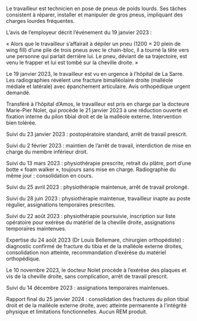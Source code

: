 Le travailleur est technicien en pose de pneus de poids lourds. Ses tâches consistent à réparer, installer et manipuler de gros pneus, impliquant des charges lourdes fréquentes.

L’avis de l’employeur décrit l’événement du 19 janvier 2023 :

« Alors que le travailleur s’affairait à dépiler un pneu (1200 × 20 plein de wing fill) d’une pile de trois pneus avec le chain-bloc, il a tourné la tête vers une personne qui parlait derrière lui. Le pneu, déviant de sa trajectoire, est venu le frapper et lui est tombé sur la cheville droite. »

Le 19 janvier 2023, le travailleur est vu en urgence à l’hôpital de La Sarre. Les radiographies révèlent une fracture bimalléolaire droite (malléole médiale et latérale) avec épanchement articulaire. Avis orthopédique urgent demandé.

Transféré à l’hôpital d’Amos, le travailleur est pris en charge par la docteure Marie-Pier Nolet, qui procède le 21 janvier 2023 à une réduction ouverte et fixation interne du pilon tibial droit et de la malléole externe. Intervention bien tolérée.

Suivi du 23 janvier 2023 : postopératoire standard, arrêt de travail prescrit.

Suivi du 2 février 2023 : maintien de l’arrêt de travail, interdiction de mise en charge du membre inférieur droit.

Suivi du 13 mars 2023 : physiothérapie prescrite, retrait du plâtre, port d’une botte « foam walker », toujours sans mise en charge. Radiographie du même jour : consolidation en cours.

Suivi du 25 avril 2023 : physiothérapie maintenue, arrêt de travail prolongé.

Suivi du 28 juin 2023 : physiothérapie maintenue, travailleur inapte au poste régulier, assignations temporaires prescrites.

Suivi du 22 août 2023 : physiothérapie poursuivie, inscription sur liste opératoire pour exérèse du matériel de la cheville droite, assignations temporaires maintenues.

Expertise du 24 août 2023 (Dr Louis Bellemare, chirurgien orthopédiste) : diagnostic confirmé de fracture du tibia et de la malléole externe droites, consolidation non atteinte, recommandation d’exérèse du matériel orthopédique.

Le 10 novembre 2023, le docteur Nolet procède à l’exérèse des plaques et vis de la cheville droite, sans complication, arrêt de travail prescrit.

Suivi du 14 décembre 2023 : assignations temporaires maintenues.

Rapport final du 25 janvier 2024 : consolidation des fractures du pilon tibial droit et de la malléole externe droite, avec atteinte permanente à l’intégrité physique et limitations fonctionnelles. Aucun REM produit.